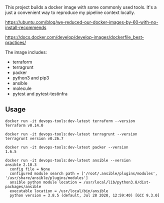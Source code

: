 This project builds a docker image with some commonly used tools. It's a just a convenient way to reproduce my pipeline context locally.

https://ubuntu.com/blog/we-reduced-our-docker-images-by-60-with-no-install-recommends

https://docs.docker.com/develop/develop-images/dockerfile_best-practices/

The image includes:
 - terraform
 - terragrunt
 - packer
 - python3 and pip3
 - ansible
 - molecule
 - pytest and pytest-testinfra


## Usage

```shell script
docker run -it devops-tools:dev-latest terraform --version
Terraform v0.14.0

docker run -it devops-tools:dev-latest terragrunt --version
terragrunt version v0.26.7

docker run -it devops-tools:dev-latest packer --version
1.6.5

docker run -it devops-tools:dev-latest ansible --version
ansible 2.10.3
  config file = None
  configured module search path = ['/root/.ansible/plugins/modules', '/usr/share/ansible/plugins/modules']
  ansible python module location = /usr/local/lib/python3.8/dist-packages/ansible
  executable location = /usr/local/bin/ansible
  python version = 3.8.5 (default, Jul 28 2020, 12:59:40) [GCC 9.3.0]

```